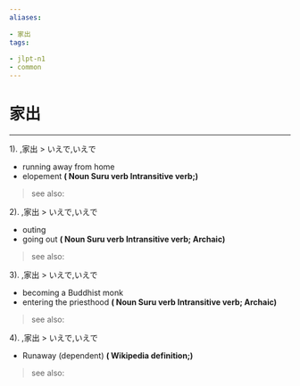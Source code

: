 ```yaml
---
aliases:
    
- 家出
tags:
    
- jlpt-n1
- common
---
```


# 家出
---
1).
,家出 > いえで,いえで

- running away from home
- elopement
**( Noun Suru verb Intransitive verb;)**
> see also: 
            
2).
,家出 > いえで,いえで

- outing
- going out
**( Noun Suru verb Intransitive verb; Archaic)**
> see also: 
            
3).
,家出 > いえで,いえで

- becoming a Buddhist monk
- entering the priesthood
**( Noun Suru verb Intransitive verb; Archaic)**
> see also: 
            
4).
,家出 > いえで,いえで

- Runaway (dependent)
**( Wikipedia definition;)**
> see also: 
            